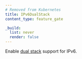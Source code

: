 ```yaml
---
# Removed from Kubernetes
title: IPv6DualStack
content_type: feature_gate

_build:
  list: never
  render: false
---
```

Enable [dual stack](/docs/concepts/services-networking/dual-stack/)
support for IPv6.
